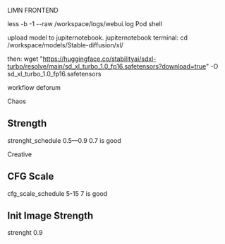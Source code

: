 LIMN FRONTEND

less -b -1 --raw /workspace/logs/webui.log 
Pod shell


upload model to jupiternotebook. jupiternotebook terminal:
cd /workspace/models/Stable-diffusion/xl/

then:
wget "https://huggingface.co/stabilityai/sdxl-turbo/resolve/main/sd_xl_turbo_1.0_fp16.safetensors?download=true" -O sd_xl_turbo_1.0_fp16.safetensors


workflow deforum

Chaos
## Strength
strenght_schedule
0.5—0.9
0.7 is good

Creative
## CFG Scale
cfg_scale_schedule 
5-15
7 is good

## Init Image Strength
strenght
0.9